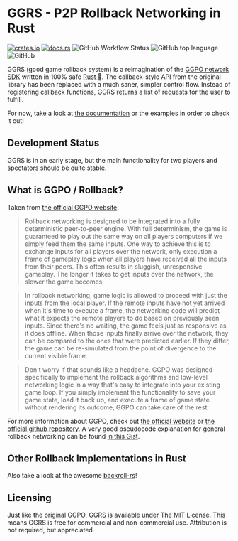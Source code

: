 # GGRS - P2P Rollback Networking in Rust

[![crates.io](https://img.shields.io/crates/v/ggrs?style=for-the-badge)](https://crates.io/crates/ggrs)
[![docs.rs](https://img.shields.io/docsrs/ggrs?style=for-the-badge)](https://docs.rs/ggrs/newest/ggrs/)
![GitHub Workflow Status](https://img.shields.io/github/workflow/status/gschup/ggrs/Rust?style=for-the-badge)
![GitHub top language](https://img.shields.io/github/languages/top/gschup/ggrs?style=for-the-badge)
![GitHub](https://img.shields.io/github/license/gschup/ggrs?style=for-the-badge)

GGRS (good game rollback system) is a reimagination of the [GGPO network SDK](https://www.ggpo.net/) written in 100% safe [Rust 🦀](https://www.rust-lang.org/). The callback-style API from the original library has been replaced with a much saner, simpler control flow. Instead of registering callback functions, GGRS returns a list of requests for the user to fulfill.

For now, take a look at [the documentation](https://docs.rs/ggrs/newest/ggrs/) or the examples in order to check it out!

## Development Status

GGRS is in an early stage, but the main functionality for two players and spectators should be quite stable.

## What is GGPO / Rollback?

Taken from [the official GGPO website](https://ggpo.net/):

>Rollback networking is designed to be integrated into a fully deterministic peer-to-peer engine.  With full determinism, the game is guaranteed to play out the same way on all players computers if we simply feed them the same inputs.  One way to achieve this is to exchange inputs for all players over the network, only execution a frame of gameplay logic when all players have received all the inputs from their peers.  This often results in sluggish, unresponsive gameplay.  The longer it takes to get inputs over the network, the slower the game becomes.

>In rollback networking, game logic is allowed to proceed with just the inputs from the local player.  If the remote inputs have not yet arrived when it's time to execute a frame, the networking code will predict what it expects the remote players to do based on previously seen inputs.  Since there's no waiting, the game feels just as responsive as it does offline.  When those inputs finally arrive over the network, they can be compared to the ones that were predicted earlier.  If they differ, the game can be re-simulated from the point of divergence to the current visible frame.

>Don't worry if that sounds like a headache.  GGPO was designed specifically to implement the rollback algorithms and low-level networking logic in a way that's easy to integrate into your existing game loop.  If you simply implement the functionality to save your game state, load it back up, and execute a frame of game state without rendering its outcome, GGPO can take care of the rest.

For more information about GGPO, check out [the official website](http://ggpo.net/) or [the official github repository](https://github.com/pond3r/ggpo). A very good pseudocode explanation for general rollback networking can be found [in this Gist](https://gist.github.com/rcmagic/f8d76bca32b5609e85ab156db38387e9).

## Other Rollback Implementations in Rust

Also take a look at the awesome [backroll-rs](https://github.com/HouraiTeahouse/backroll-rs/)!

## Licensing

Just like the original GGPO, GGRS is available under The MIT License. This means GGRS is free for commercial and non-commercial use. Attribution is not required, but appreciated.
